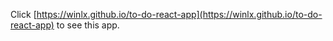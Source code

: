 Click [https://winlx.github.io/to-do-react-app](https://winlx.github.io/to-do-react-app) to see this app.
